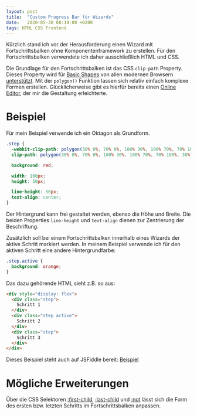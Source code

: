 ```yaml
---
layout: post
title:  "Custom Progress Bar für Wizards"
date:   2020-05-30 08:19:00 +0200
tags: HTML CSS Frontend
---
```


Kürzlich stand ich vor der Herausforderung einen Wizard mit Fortschrittsbalken ohne Komponentenframework zu erstellen.
Für den Fortschrittsbalken verwendete ich daher ausschließlich HTML und CSS.

Die Grundlage für den Fortschrittsbalken ist das CSS `clip-path` Property.
Dieses Property wird für [Basic Shapes](https://developer.mozilla.org/en-US/docs/Web/CSS/basic-shape) von allen modernen Browsern [unterstützt](https://caniuse.com/#feat=mdn-css_properties_clip-path_basic_shape).
Mit der `polygon()` Funktion lassen sich relativ einfach komplexe Formen erstellen.
Glücklicherweise gibt es hierfür bereits einen [Online Editor](https://bennettfeely.com/clippy/), der mir die Gestaltung erleichterte.

# Beispiel

Für mein Beispiel verwende ich ein Oktagon als Grundform.

```css
.step {
  -webkit-clip-path: polygon(30% 0%, 70% 0%, 100% 30%, 100% 70%, 70% 100%, 30% 100%, 0% 70%, 0% 30%);
  clip-path: polygon(30% 0%, 70% 0%, 100% 30%, 100% 70%, 70% 100%, 30% 100%, 0% 70%, 0% 30%);

  background: red;

  width: 100px;
  height: 50px;

  line-height: 50px;
  text-align: center;
}
```

Der Hintergrund kann frei gestaltet werden, ebenso die Höhe und Breite.
Die beiden Properties `line-height` und `text-align` dienen zur Zentrierung der Beschriftung.

Zusätzlich soll bei einem Fortschrittsbalken innerhalb eines Wizards der aktive Schritt markiert werden.
In meinem Beispiel verwende ich für den aktiven Schritt eine andere Hintergrundfarbe:

```css
.step.active {
  background: orange;
}
```

Das dazu gehörende HTML sieht z.B. so aus:

```html
<div style="display: flex">
  <div class="step">
    Schritt 1
  </div>
  <div class="step active">
    Schritt 2
  </div>
  <div class="step">
    Schritt 3
  </div>
</div>
```

Dieses Beispiel steht auch auf JSFiddle bereit: [Beispiel](https://jsfiddle.net/a0jz8xwu/)

# Mögliche Erweiterungen

Über die CSS Selektoren [:first-child](https://developer.mozilla.org/en-US/docs/Web/CSS/:first-child), [:last-child](https://developer.mozilla.org/en-US/docs/Web/CSS/:last-child) und [:not](https://developer.mozilla.org/en-US/docs/Web/CSS/:not) lässt sich die Form des ersten bzw. letzten Schritts im Fortschrittsbalken anpassen.
